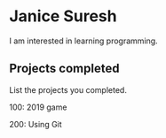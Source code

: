 # Janice Suresh

I am interested in learning programming.

## Projects completed

List the projects you completed.

100: 2019 game

200: Using Git